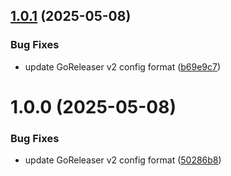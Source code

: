 ## [1.0.1](https://github.com/MA-DOS/LowLevelMonitoring/compare/v1.0.0...v1.0.1) (2025-05-08)


### Bug Fixes

* update GoReleaser v2 config format ([b69e9c7](https://github.com/MA-DOS/LowLevelMonitoring/commit/b69e9c7786f6c715cb53b09ac95a119531cef928))

# 1.0.0 (2025-05-08)


### Bug Fixes

* update GoReleaser v2 config format ([50286b8](https://github.com/MA-DOS/LowLevelMonitoring/commit/50286b823c1a18aaf50961e26751bb1b4190f243))

